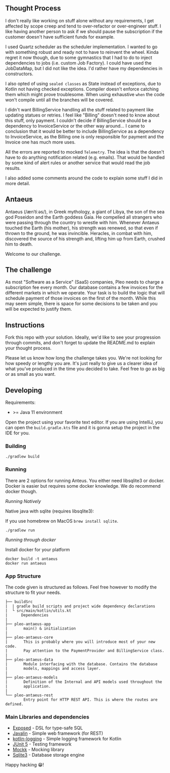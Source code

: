 ## Thought Process

I don't really like working on stuff alone without any requirements, I get affected by scope creep
and tend to over-refactor or over-engineer stuff. I like having another person to ask if we should
pause the subscription if the customer doesn't have sufficient funds for example.

I used Quartz scheduler as the scheduler implementation. I wanted to go with something robust and
ready not to have to reinvent the wheel. Kinda regret it now though, due to some gymnastics that I
had to do to inject dependencies to jobs (i.e. custom Job Factory). I could have used the
JobDataMap, but I did not like the idea. I'd rather have my dependencies in constructors.

I also opted of using `sealed classes` as State instead of exceptions, due to Kotlin not having
checked exceptions. Compiler doesn't enforce catching them which might prove troublesome. When using
exhaustive `when` the code won't compile until all the branches will be covered.

I didn't want BillingService handling all the stuff related to payment like updating statues or
retries. I feel like "Billing" doesn't need to know about this stuff, only payment. I couldn't
decide if BillingService should be a dependency to InvoiceService or the other way around... I came
to conclusion that it would be better to include BillingService as a dependency to InvoiceService,
as the Billing one is only responsible for payment and the Invoice one has much more uses.

All the errors are reported to mocked `Telemetry`. The idea is that the doesn't have to do anything
notification related (e.g. emails). That would be handled by some kind of alert rules or another
service that would read the job results.

I also added some comments around the code to explain some stuff I did in more detail.

## Antaeus

Antaeus (/ænˈtiːəs/), in Greek mythology, a giant of Libya, the son of the sea god Poseidon and the
Earth goddess Gaia. He compelled all strangers who were passing through the country to wrestle with
him. Whenever Antaeus touched the Earth (his mother), his strength was renewed, so that even if
thrown to the ground, he was invincible. Heracles, in combat with him, discovered the source of his
strength and, lifting him up from Earth, crushed him to death.

Welcome to our challenge.

## The challenge

As most "Software as a Service" (SaaS) companies, Pleo needs to charge a subscription fee every
month. Our database contains a few invoices for the different markets in which we operate. Your task
is to build the logic that will schedule payment of those invoices on the first of the month. While
this may seem simple, there is space for some decisions to be taken and you will be expected to
justify them.

## Instructions

Fork this repo with your solution. Ideally, we'd like to see your progression through commits, and don't forget to update the README.md to explain your thought process.

Please let us know how long the challenge takes you. We're not looking for how speedy or lengthy you are. It's just really to give us a clearer idea of what you've produced in the time you decided to take. Feel free to go as big or as small as you want.

## Developing

Requirements:
- \>= Java 11 environment

Open the project using your favorite text editor. If you are using IntelliJ, you can open the `build.gradle.kts` file and it is gonna setup the project in the IDE for you.

### Building

```
./gradlew build
```

### Running

There are 2 options for running Anteus. You either need libsqlite3 or docker. Docker is easier but requires some docker knowledge. We do recommend docker though.

*Running Natively*

Native java with sqlite (requires libsqlite3):

If you use homebrew on MacOS `brew install sqlite`.

```
./gradlew run
```

*Running through docker*

Install docker for your platform

```
docker build -t antaeus
docker run antaeus
```

### App Structure
The code given is structured as follows. Feel free however to modify the structure to fit your needs.
```
├── buildSrc
|  | gradle build scripts and project wide dependency declarations
|  └ src/main/kotlin/utils.kt 
|      Dependencies
|
├── pleo-antaeus-app
|       main() & initialization
|
├── pleo-antaeus-core
|       This is probably where you will introduce most of your new code.
|       Pay attention to the PaymentProvider and BillingService class.
|
├── pleo-antaeus-data
|       Module interfacing with the database. Contains the database 
|       models, mappings and access layer.
|
├── pleo-antaeus-models
|       Definition of the Internal and API models used throughout the
|       application.
|
└── pleo-antaeus-rest
        Entry point for HTTP REST API. This is where the routes are defined.
```

### Main Libraries and dependencies
* [Exposed](https://github.com/JetBrains/Exposed) - DSL for type-safe SQL
* [Javalin](https://javalin.io/) - Simple web framework (for REST)
* [kotlin-logging](https://github.com/MicroUtils/kotlin-logging) - Simple logging framework for Kotlin
* [JUnit 5](https://junit.org/junit5/) - Testing framework
* [Mockk](https://mockk.io/) - Mocking library
* [Sqlite3](https://sqlite.org/index.html) - Database storage engine

Happy hacking 😁!
